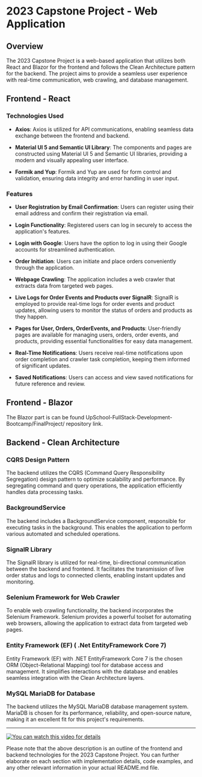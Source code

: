 
# 2023 Capstone Project - Web Application

## Overview

The 2023 Capstone Project is a web-based application that utilizes both React and Blazor for the frontend and follows the Clean Architecture pattern for the backend. The project aims to provide a seamless user experience with real-time communication, web crawling, and database management.

## Frontend - React

### Technologies Used

- **Axios**: Axios is utilized for API communications, enabling seamless data exchange between the frontend and backend.

- **Material UI 5 and Semantic UI Library**: The components and pages are constructed using Material UI 5 and Semantic UI libraries, providing a modern and visually appealing user interface.

- **Formik and Yup**: Formik and Yup are used for form control and validation, ensuring data integrity and error handling in user input.

### Features

- **User Registration by Email Confirmation**: Users can register using their email address and confirm their registration via email.

- **Login Functionality**: Registered users can log in securely to access the application's features.

- **Login with Google**: Users have the option to log in using their Google accounts for streamlined authentication.

- **Order Initiation**: Users can initiate and place orders conveniently through the application.

- **Webpage Crawling**: The application includes a web crawler that extracts data from targeted web pages.

- **Live Logs for Order Events and Products over SignalR**: SignalR is employed to provide real-time logs for order events and product updates, allowing users to monitor the status of orders and products as they happen.

- **Pages for User, Orders, OrderEvents, and Products**: User-friendly pages are available for managing users, orders, order events, and products, providing essential functionalities for easy data management.

- **Real-Time Notifications**: Users receive real-time notifications upon order completion and crawler task completion, keeping them informed of significant updates.

- **Saved Notifications**: Users can access and view saved notifications for future reference and review.

## Frontend - Blazor

The Blazor part is can be found UpSchool-FullStack-Development-Bootcamp/FinalProject/ repository link.


## Backend - Clean Architecture

### CQRS Design Pattern

The backend utilizes the CQRS (Command Query Responsibility Segregation) design pattern to optimize scalability and performance. By segregating command and query operations, the application efficiently handles data processing tasks.

### BackgroundService

The backend includes a BackgroundService component, responsible for executing tasks in the background. This enables the application to perform various automated and scheduled operations.

### SignalR Library

The SignalR library is utilized for real-time, bi-directional communication between the backend and frontend. It facilitates the transmission of live order status and logs to connected clients, enabling instant updates and monitoring.

### Selenium Framework for Web Crawler

To enable web crawling functionality, the backend incorporates the Selenium Framework. Selenium provides a powerful toolset for automating web browsers, allowing the application to extract data from targeted web pages.

### Entity Framework (EF) ( .Net EntityFramework Core 7)

Entity Framework (EF) with .NET EntityFramework Core 7 is the chosen ORM (Object-Relational Mapping) tool for database access and management. It simplifies interactions with the database and enables seamless integration with the Clean Architecture layers.

### MySQL MariaDB for Database

The backend utilizes the MySQL MariaDB database management system. MariaDB is chosen for its performance, reliability, and open-source nature, making it an excellent fit for this project's requirements.

---
[![You can watch this video for details](https://i9.ytimg.com/vi/T-BfcHYthJo/mqdefault.jpg?sqp=CJTA9aUG-oaymwEmCMACELQB8quKqQMa8AEB-AH-CYAC0AWKAgwIABABGBUgTSh_MA8=&rs=AOn4CLDNAAVUnXo4rCv9djQ7pEWNnuTE5g)]( https://youtu.be/T-BfcHYthJo)


Please note that the above description is an outline of the frontend and backend technologies for the 2023 Capstone Project. You can further elaborate on each section with implementation details, code examples, and any other relevant information in your actual README.md file.

